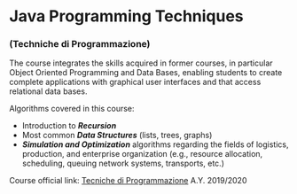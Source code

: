 <div><h1><b>Java Programming Techniques</b></h1><h3>(Techniche di Programmazione)</h3></div>

The course integrates the skills acquired in former courses, in particular Object Oriented Programming and Data Bases, enabling students to create complete applications with graphical user interfaces and that access relational data bases. 

Algorithms covered in this course:
- Introduction to ***Recursion***
- Most common ***Data Structures*** (lists, trees, graphs)
- ***Simulation and Optimization*** algorithms regarding the fields of logistics, production, and enterprise organization (e.g., resource allocation, scheduling, queuing network systems, transports, etc.)


Course official link: [Tecniche di Programmazione](https://elite.polito.it/teaching/past-courses/534-03fyz-tecn-progr-2020) A.Y. 2019/2020
